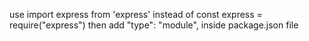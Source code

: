 use 
	import express from 'express' 
instead of
	const express = require("express")
then add 
	"type": "module", 
inside package.json file